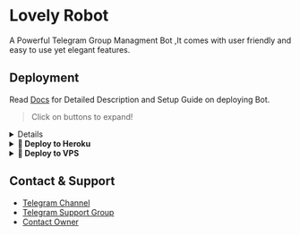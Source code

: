 </p>
    
# Lovely Robot
A Powerful Telegram Group Managment Bot ,It comes with  user friendly and easy to use yet elegant features.

## Deployment
Read [Docs](https://Official-afk-xD.gitbook.io/Lovely_Robot/deployment/requirements) for Detailed Description and Setup Guide on deploying Bot.

> Click on buttons to expand!
<details>

    
> You'll need a [API_ID](https://Official-afk-xD.gitbook.io/LOVELY-Robot/vars/mandatory-vars#1.-api_id) & [API_HASH](https://Official-afk-xD.gitbook.io/Lovely-Robot/vars/mandatory-vars#2.-api_hash) in order. 
> Always remeber to use good API combo else your account could be deleted.

</details>

<details>
<summary><b>🔗 Deploy to Heroku</b></summary>
<br>

> Heroku has two vars[ HEROKU_API_KEY & HEROKU_APP_NAME ] for Updater to work. 
> By setting those two vars you can get logs of your heroku app, set var, edit var, delete vars , check dyno usage and update bot. 
> Those two vars are not Mandatory! You can leave them blank too. 
    
<h4>Click the button below to deploy LOVELY on Heroku!</h4>    
<p><a href="https://vegetaxd.me/lovely"><img src="https://img.shields.io/badge/Deploy%20To%20Heroku-green?style=for-the-badge&logo=heroku" width="200""/></a></p>
    
</details>

<details>
<summary><b>🔗 Deploy to VPS</b></summary>
<br>

> Checkout [Docs](https://Official-afk-xD.gitbook.io/lovely-robot/deployment/local-hosting-or-vps) for Detailed Explanation on VPS Deploy



> Support Group ? [Watch Tutorial](https://t.me/Blaze_Support/2275)
</details>

## Contact & Support

- [Telegram Channel](https://t.me/the_Blaze_Network)
- [Telegram Support Group](https://t.me/Blaze_support)
- [Contact Owner](https://t.me/log_afk)

